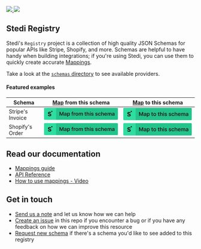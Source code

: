 <p>
  <a href="https://stedi.com/#gh-light-mode-only" target="_blank">
    <img src="https://user-images.githubusercontent.com/26285898/159564343-556255d5-1df9-4d16-a649-66e9fef0d5bc.png">
  </a>
  <a href="https://stedi.com/#gh-dark-mode-only" target="_blank">
    <img src="https://user-images.githubusercontent.com/26285898/159564339-9d0db215-ee15-4ea7-a4c2-a597246a826c.png">
  </a>
</p>

## Stedi Registry

Stedi's `Registry` project is a collection of high quality JSON Schemas for popular APIs like Stripe, Shopify, and more. Schemas are helpful to have handy when building integrations; if you're using Stedi, you can use them to quickly create accurate [Mappings](https://www.stedi.com/products/mappings).

Take a look at the [`schemas` directory](https://github.com/Stedi/registry/tree/main/schemas) to see available providers.

#### Featured examples

| Schema           | [Map](https://www.stedi.com/products/mappings) from this schema                                                                                                                                                                                                                              | [Map](https://www.stedi.com/products/mappings) to this schema                                                                                                                                                                                                                          |
| ---------------- | -------------------------------------------------------------------------------------------------------------------------------------------------------------------------------------------------------------------------------------------------------------------------------------------- | -------------------------------------------------------------------------------------------------------------------------------------------------------------------------------------------------------------------------------------------------------------------------------------- |
| Stripe's Invoice | [![Map from this schema](/images/MapFromThisSchema.svg)](https://stedi.com/app/mappings/import?name=Mapping%20from%20Stripe's%20invoice%20schema&referrer=registry-repo&source_json_schema=https://raw.githubusercontent.com/Stedi/registry/main/schemas/stripe/v112/invoice.json)           | [![Map to this schema](/images/MapToThisSchema.svg)](https://stedi.com/app/mappings/import?name=Mapping%20to%20Stripe's%20invoice%20schema&referrer=registry-repo&target_json_schema=https://raw.githubusercontent.com/Stedi/registry/main/schemas/stripe/v112/invoice.json)           |
| Shopify's Order  | [![Map from this schema](/images/MapFromThisSchema.svg)](https://stedi.com/app/mappings/import?name=Mapping%20from%20Shopify's%20Order%20schema&referrer=registry-repo&source_json_schema=https://raw.githubusercontent.com/Stedi/registry/main/schemas/shopify/webhooks/2022-01/Order.json) | [![Map to this schema](/images/MapToThisSchema.svg)](https://stedi.com/app/mappings/import?name=Mapping%20to%20Shopify's%20Order%20schema&referrer=registry-repo&target_json_schema=https://raw.githubusercontent.com/Stedi/registry/main/schemas/shopify/webhooks/2022-01/Order.json) |

## Read our documentation

- [Mappings guide](https://www.stedi.com/docs/mappings)
- [API Reference](https://www.stedi.com/docs/api/mappings)
- [How to use mappings - Video](https://www.youtube.com/watch?v=b0sPfOrPL3o)

## Get in touch

- [Send us a note](https://www.stedi.com/contact) and let us know how we can help
- [Create an issue](https://github.com/Stedi/registry/issues) in this repo if you encounter a bug or if you have any feedback on how we can improve this resource
- [Request new schema](https://github.com/Stedi/registry/issues/new?assignees=&labels=enhancement&template=add-new-schema.md&title=%5BAdd+new+schema%5D+) if there's a schema you'd like to see added to this registry

